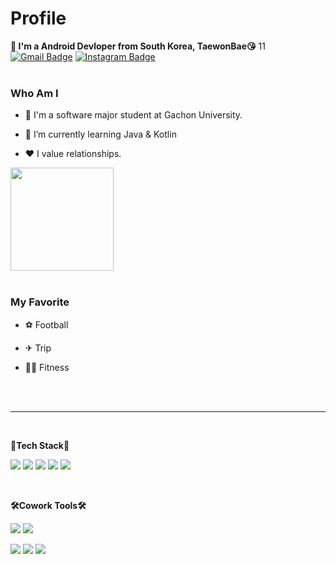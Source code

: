 # Profile
**👋 I'm a Android Devloper from South Korea, TaewonBae😘**
11
[![Gmail Badge](https://img.shields.io/badge/olegunnarsolskjaer1283@gmail.com-D14836?style=flat&logo=Gmail&logoColor=white)](mailto:olegunnarsolskjaer1283@gmail.com)
[![Instagram Badge](https://img.shields.io/badge/tae1ne-E4405F?style=flat&logo=Instagram&logoColor=white)](https://www.instagram.com/tae1ne/?hl=ko)
<br>
<br>
<!--
<img align='right' src="http://mazassumnida.wtf/api/v2/generate_badge?boj=tae1ne">
-->
### Who Am I


* 🔭 I'm a software major student at Gachon University.

* 🌱 I’m currently learning Java & Kotlin

* ❤ I value relationships.
<img src="https://github-readme-stats.vercel.app/api?username=TaewonBae&show_icons=true&theme=radical" height="165">

<br>
<br>



### My Favorite

* ⚽ Football

* ✈ Trip

* 💪🏻 Fitness

<br>
<br>

----------------------
<br>

**💪Tech Stack💪**

<img src="https://img.shields.io/badge/Android-3DDC84?style=flat-square&logo=Android&logoColor=white" /> <img src="https://img.shields.io/badge/Python-3776AB?style=flat-square&logo=Python&logoColor=white"/> 
<img src="https://img.shields.io/badge/OpenCV-5C3EE8?style=flat-square&logo=OpenCV&logoColor=white" /> <img src="https://img.shields.io/badge/Numpy-013243?style=flat-square&logo=Numpy&logoColor=white" /> <img src="https://img.shields.io/badge/pandas-150458?style=flat-square&logo=pandas&logoColor=white" />

<br>

**🛠Cowork Tools🛠**

<img src="https://img.shields.io/badge/Visual Studio Code-007ACC?style=flat-square&logo=Visual Studio Code&logoColor=white" /> <img src="https://img.shields.io/badge/Atom-66595C?style=flat-square&logo=Atom&logoColor=white" />

<img src="https://img.shields.io/badge/Github-181717?style=flat-square&logo=Github&logoColor=white" /> <img src="https://img.shields.io/badge/Android Studio-3DDC84?style=flat-square&logo=Android Studio&logoColor=white" /> <img src="https://img.shields.io/badge/PyCharm-000000?style=flat-square&logo=PyCharm&logoColor=white" />
 

<!--
**TaewonBae/TaewonBae** is a ✨ _special_ ✨ repository because its `README.md` (this file) appears on your GitHub profile.

Here are some ideas to get you started:

- 🔭 I’m currently working on Android UI/UX Screen
- 🌱 I’m currently learning Java & Kotlin
- 👯 I’m looking to collaborate on ...
- 🤔 I’m looking for help with ...
- 💬 Ask me about ...
- 📫 How to reach me: ...
- 😄 Pronouns: ...
- ⚡ Fun fact: ...

<img align='right' src="https://github-readme-stats.vercel.app/api/top-langs/?username=TaewonBae&layout=compact" height="165">
-->
